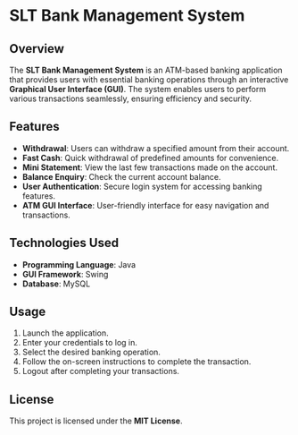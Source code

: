 # SLT Bank Management System

## Overview
The **SLT Bank Management System** is an ATM-based banking application that provides users with essential banking operations through an interactive **Graphical User Interface (GUI)**. The system enables users to perform various transactions seamlessly, ensuring efficiency and security.

## Features
- **Withdrawal**: Users can withdraw a specified amount from their account.  
- **Fast Cash**: Quick withdrawal of predefined amounts for convenience.  
- **Mini Statement**: View the last few transactions made on the account.  
- **Balance Enquiry**: Check the current account balance.  
- **User Authentication**: Secure login system for accessing banking features.  
- **ATM GUI Interface**: User-friendly interface for easy navigation and transactions.  

## Technologies Used
- **Programming Language**: Java
- **GUI Framework**: Swing
- **Database**: MySQL 


## Usage
1. Launch the application.
2. Enter your credentials to log in.
3. Select the desired banking operation.
4. Follow the on-screen instructions to complete the transaction.
5. Logout after completing your transactions.

## License
This project is licensed under the **MIT License**.


